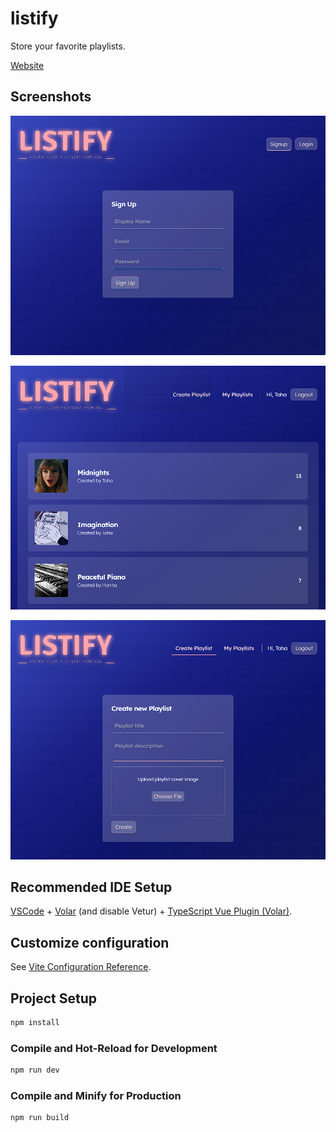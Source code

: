 # listify

Store your favorite playlists.

[Website](https://listify-bf8d2.web.app/)

## Screenshots

![app image](https://github.com/Tahckn/listify/blob/main/public/chrome_xrCYpsZIXD.png)

![app image](https://github.com/Tahckn/listify/blob/main/public/chrome_WPcwWXt9Sa.png)

![app image](https://github.com/Tahckn/listify/blob/main/public/chrome_VVE7nz5BuC.png)

## Recommended IDE Setup

[VSCode](https://code.visualstudio.com/) + [Volar](https://marketplace.visualstudio.com/items?itemName=Vue.volar) (and disable Vetur) + [TypeScript Vue Plugin (Volar)](https://marketplace.visualstudio.com/items?itemName=Vue.vscode-typescript-vue-plugin).

## Customize configuration

See [Vite Configuration Reference](https://vitejs.dev/config/).

## Project Setup

```sh
npm install
```

### Compile and Hot-Reload for Development

```sh
npm run dev
```

### Compile and Minify for Production

```sh
npm run build
```
